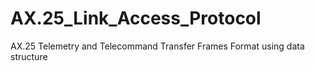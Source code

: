 # AX.25_Link_Access_Protocol
AX.25 Telemetry  and Telecommand  Transfer Frames Format using data structure 
